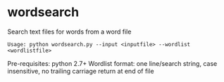 # wordsearch
Search text files for words from a word file

```
Usage: python wordsearch.py --input <inputfile> --wordlist <wordlistfile> 
```
 
Pre-requisites:
python 2.7+
Wordlist format: one line/search string, case insensitive, no trailing carriage return at end of file
